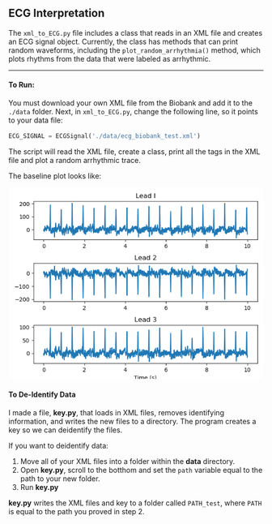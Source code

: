## ECG Interpretation

The `xml_to_ECG.py` file includes a class that reads in an XML file and creates an ECG signal object. Currently, the class has methods that can print random waveforms, including the `plot_random_arrhythmia()` method, which plots rhythms from the data that were labeled as arrhythmic.

---

#### To Run:
You must download your own XML file from the Biobank and add it to the `./data` folder. Next, in `xml_to_ECG.py`, change the following line, so it points to your data file:

```py
ECG_SIGNAL = ECGSignal('./data/ecg_biobank_test.xml')
```

The script will read the XML file, create a class, print all the tags in the XML file and plot a random arrhythmic trace. 

The baseline plot looks like:

![ECG Traces](./ECG_example_trace.png)

#### To De-Identify Data
I made a file, **key.py**, that loads in XML files, removes identifying information, and writes the new files to a directory. The program creates a key so we can deidentify the files. 

If you want to deidentify data:
1. Move all of your XML files into a folder within the **data** directory.
2. Open **key.py**, scroll to the botthom and set the `path` variable equal to the path to your new folder.
3. Run **key.py**

**key.py** writes the XML files and key to a folder called `PATH_test`, where `PATH` is equal to the path you proved in step 2. 


